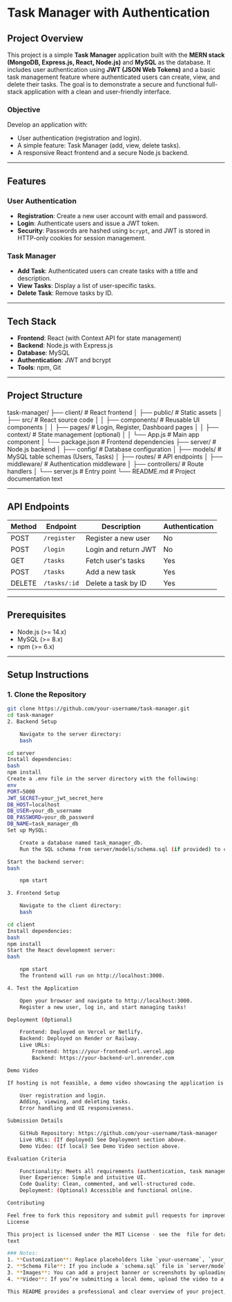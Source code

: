 # Task Manager with Authentication


## Project Overview

This project is a simple **Task Manager** application built with the **MERN stack (MongoDB, Express.js, React, Node.js)** and **MySQL** as the database. It includes user authentication using **JWT (JSON Web Tokens)** and a basic task management feature where authenticated users can create, view, and delete their tasks. The goal is to demonstrate a secure and functional full-stack application with a clean and user-friendly interface.

### Objective
Develop an application with:
- User authentication (registration and login).
- A simple feature: Task Manager (add, view, delete tasks).
- A responsive React frontend and a secure Node.js backend.

---

## Features

### User Authentication
- **Registration**: Create a new user account with email and password.
- **Login**: Authenticate users and issue a JWT token.
- **Security**: Passwords are hashed using `bcrypt`, and JWT is stored in HTTP-only cookies for session management.

### Task Manager
- **Add Task**: Authenticated users can create tasks with a title and description.
- **View Tasks**: Display a list of user-specific tasks.
- **Delete Task**: Remove tasks by ID.

---

## Tech Stack
- **Frontend**: React (with Context API for state management)
- **Backend**: Node.js with Express.js
- **Database**: MySQL
- **Authentication**: JWT and bcrypt
- **Tools**: npm, Git

---

## Project Structure

task-manager/
├── client/               # React frontend
│   ├── public/           # Static assets
│   ├── src/              # React source code
│   │   ├── components/   # Reusable UI components
│   │   ├── pages/        # Login, Register, Dashboard pages
│   │   ├── context/      # State management (optional)
│   │   └── App.js        # Main app component
│   └── package.json      # Frontend dependencies
├── server/               # Node.js backend
│   ├── config/           # Database configuration
│   ├── models/           # MySQL table schemas (Users, Tasks)
│   ├── routes/           # API endpoints
│   ├── middleware/       # Authentication middleware
│   ├── controllers/      # Route handlers
│   └── server.js         # Entry point
└── README.md             # Project documentation
text

---

## API Endpoints
| Method | Endpoint          | Description                   | Authentication |
|--------|-------------------|-------------------------------|----------------|
| POST   | `/register`       | Register a new user           | No             |
| POST   | `/login`          | Login and return JWT          | No             |
| GET    | `/tasks`          | Fetch user's tasks            | Yes            |
| POST   | `/tasks`          | Add a new task                | Yes            |
| DELETE | `/tasks/:id`      | Delete a task by ID           | Yes            |

---

## Prerequisites
- Node.js (>= 14.x)
- MySQL (>= 8.x)
- npm (>= 6.x)

---

## Setup Instructions

### 1. Clone the Repository
```bash
git clone https://github.com/your-username/task-manager.git
cd task-manager
2. Backend Setup

    Navigate to the server directory:
    bash

cd server
Install dependencies:
bash
npm install
Create a .env file in the server directory with the following:
env
PORT=5000
JWT_SECRET=your_jwt_secret_here
DB_HOST=localhost
DB_USER=your_db_username
DB_PASSWORD=your_db_password
DB_NAME=task_manager_db
Set up MySQL:

    Create a database named task_manager_db.
    Run the SQL schema from server/models/schema.sql (if provided) to create users and tasks tables.

Start the backend server:
bash

    npm start

3. Frontend Setup

    Navigate to the client directory:
    bash

cd client
Install dependencies:
bash
npm install
Start the React development server:
bash

    npm start
    The frontend will run on http://localhost:3000.

4. Test the Application

    Open your browser and navigate to http://localhost:3000.
    Register a new user, log in, and start managing tasks!

Deployment (Optional)

    Frontend: Deployed on Vercel or Netlify.
    Backend: Deployed on Render or Railway.
    Live URLs:
        Frontend: https://your-frontend-url.vercel.app
        Backend: https://your-backend-url.onrender.com

Demo Video

If hosting is not feasible, a demo video showcasing the application is available here. It demonstrates:

    User registration and login.
    Adding, viewing, and deleting tasks.
    Error handling and UI responsiveness.

Submission Details

    GitHub Repository: https://github.com/your-username/task-manager
    Live URLs: (If deployed) See Deployment section above.
    Demo Video: (If local) See Demo Video section above.

Evaluation Criteria

    Functionality: Meets all requirements (authentication, task management).
    User Experience: Simple and intuitive UI.
    Code Quality: Clean, commented, and well-structured code.
    Deployment: (Optional) Accessible and functional online.

Contributing

Feel free to fork this repository and submit pull requests for improvements!
License

This project is licensed under the MIT License - see the  file for details.
text

### Notes:
1. **Customization**: Replace placeholders like `your-username`, `your_jwt_secret_here`, and URLs with your actual details.
2. **Schema File**: If you include a `schema.sql` file in `server/models/`, mention it explicitly in the setup instructions.
3. **Images**: You can add a project banner or screenshots by uploading them to the repo and linking them in the README (e.g., `./screenshots/demo.png`).
4. **Video**: If you’re submitting a local demo, upload the video to a platform like YouTube or Google Drive and link it.

This README provides a professional and clear overview of your project, adhering to the a
